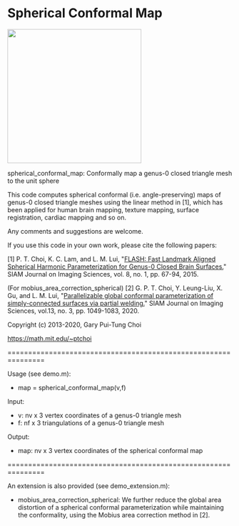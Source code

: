 # Spherical Conformal Map

<img src = "https://github.com/garyptchoi/spherical-conformal-map/blob/master/cover.jpg" height="300" />

spherical_conformal_map: Conformally map a genus-0 closed triangle mesh to the unit sphere

This code computes spherical conformal (i.e. angle-preserving) maps of genus-0 closed triangle meshes using the linear method in [1], which has been applied for human brain mapping, texture mapping, surface registration, cardiac mapping and so on.

Any comments and suggestions are welcome. 

If you use this code in your own work, please cite the following papers:

[1] P. T. Choi, K. C. Lam, and L. M. Lui, 
    "[FLASH: Fast Landmark Aligned Spherical Harmonic Parameterization for Genus-0 Closed Brain Surfaces.](https://doi.org/10.1137/130950008)"
    SIAM Journal on Imaging Sciences, vol. 8, no. 1, pp. 67-94, 2015.

(For mobius_area_correction_spherical)
[2] G. P. T. Choi, Y. Leung-Liu, X. Gu, and L. M. Lui, 
    "[Parallelizable global conformal parameterization of simply-connected surfaces via partial welding.](https://doi.org/10.1137/19M125337X)"
    SIAM Journal on Imaging Sciences, vol.13, no. 3, pp. 1049-1083, 2020.

Copyright (c) 2013-2020, Gary Pui-Tung Choi

https://math.mit.edu/~ptchoi

===============================================================

Usage (see demo.m):
* map = spherical_conformal_map(v,f)

Input:
* v: nv x 3 vertex coordinates of a genus-0 triangle mesh
* f: nf x 3 triangulations of a genus-0 triangle mesh

Output:
* map: nv x 3 vertex coordinates of the spherical conformal map

===============================================================

An extension is also provided (see demo_extension.m):
* mobius_area_correction_spherical:
We further reduce the global area distortion of a spherical conformal parameterization while maintaining the conformality, using the Mobius area correction method in [2]. 
